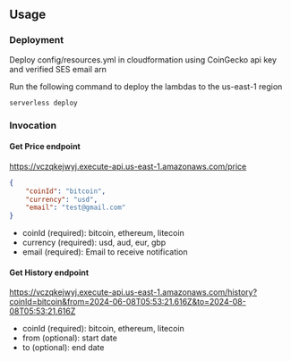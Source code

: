 ## Usage

### Deployment

Deploy config/resources.yml in cloudformation using CoinGecko api key and verified SES email arn

Run the following command to deploy the lambdas to the us-east-1 region
```
serverless deploy
```

### Invocation

#### Get Price endpoint

https://vczqkejwyj.execute-api.us-east-1.amazonaws.com/price

```json
{
    "coinId": "bitcoin",
    "currency": "usd",
    "email": "test@gmail.com"
}
```

- coinId (required): bitcoin, ethereum, litecoin
- currency (required): usd, aud, eur, gbp
- email (required): Email to receive notification

#### Get History endpoint

https://vczqkejwyj.execute-api.us-east-1.amazonaws.com/history?coinId=bitcoin&from=2024-06-08T05:53:21.616Z&to=2024-08-08T05:53:21.616Z

- coinId (required): bitcoin, ethereum, litecoin
- from (optional): start date
- to (optional): end date
